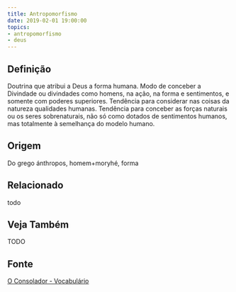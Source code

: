 ```yaml
---
title: Antropomorfismo
date: 2019-02-01 19:00:00
topics:
- antropomorfismo
- deus
---
```



## Definição
Doutrina que atribui a Deus a forma humana. Modo de conceber a Divindade ou
divindades como homens, na ação, na forma e sentimentos, e somente com poderes
superiores. Tendência para considerar nas coisas da natureza qualidades humanas.
Tendência para conceber as forças naturais ou os seres sobrenaturais, não só
como dotados de sentimentos humanos, mas totalmente à semelhança do modelo
humano.

## Origem
Do grego ánthropos, homem+moryhé, forma

## Relacionado
todo

## Veja Também
TODO

## Fonte
[O Consolador - Vocabulário](http://www.oconsolador.com.br/linkfixo/vocabulario/principal.html)
